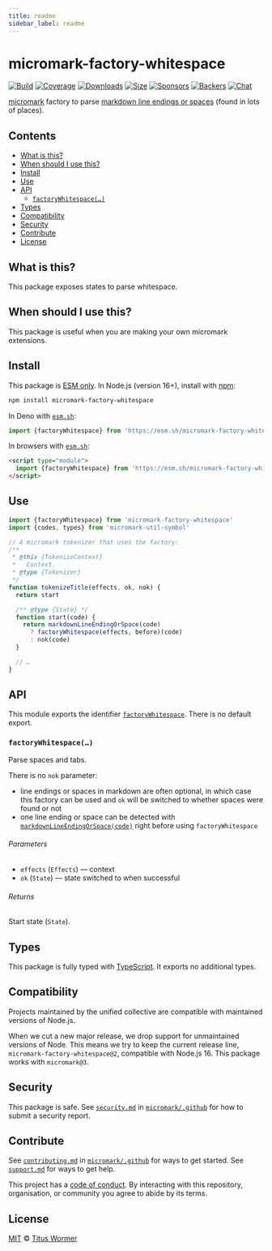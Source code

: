 ```yaml
---
title: readme
sidebar_label: readme
---
```

# micromark-factory-whitespace

[![Build][build-badge]][build]
[![Coverage][coverage-badge]][coverage]
[![Downloads][downloads-badge]][downloads]
[![Size][bundle-size-badge]][bundle-size]
[![Sponsors][sponsors-badge]][opencollective]
[![Backers][backers-badge]][opencollective]
[![Chat][chat-badge]][chat]

[micromark][] factory to parse [markdown line endings or spaces][ws] (found in
lots of places).

## Contents

* [What is this?](#what-is-this)
* [When should I use this?](#when-should-i-use-this)
* [Install](#install)
* [Use](#use)
* [API](#api)
  * [`factoryWhitespace(…)`](#factorywhitespace)
* [Types](#types)
* [Compatibility](#compatibility)
* [Security](#security)
* [Contribute](#contribute)
* [License](#license)

## What is this?

This package exposes states to parse whitespace.

## When should I use this?

This package is useful when you are making your own micromark extensions.

## Install

This package is [ESM only][esm].
In Node.js (version 16+), install with [npm][]:

```sh
npm install micromark-factory-whitespace
```

In Deno with [`esm.sh`][esmsh]:

```js
import {factoryWhitespace} from 'https://esm.sh/micromark-factory-whitespace@1'
```

In browsers with [`esm.sh`][esmsh]:

```html
<script type="module">
  import {factoryWhitespace} from 'https://esm.sh/micromark-factory-whitespace@1?bundle'
</script>
```

## Use

```js
import {factoryWhitespace} from 'micromark-factory-whitespace'
import {codes, types} from 'micromark-util-symbol'

// A micromark tokenizer that uses the factory:
/**
 * @this {TokenizeContext}
 *   Context.
 * @type {Tokenizer}
 */
function tokenizeTitle(effects, ok, nok) {
  return start

  /** @type {State} */
  function start(code) {
    return markdownLineEndingOrSpace(code)
      ? factoryWhitespace(effects, before)(code)
      : nok(code)
  }

  // …
}
```

## API

This module exports the identifier
[`factoryWhitespace`][api-factory-whitespace].
There is no default export.

### `factoryWhitespace(…)`

Parse spaces and tabs.

There is no `nok` parameter:

* line endings or spaces in markdown are often optional, in which case this
  factory can be used and `ok` will be switched to whether spaces were found
  or not
* one line ending or space can be detected with
  [`markdownLineEndingOrSpace(code)`][ws] right before using
  `factoryWhitespace`

###### Parameters

* `effects` (`Effects`)
  — context
* `ok` (`State`)
  — state switched to when successful

###### Returns

Start state (`State`).

## Types

This package is fully typed with [TypeScript][].
It exports no additional types.

## Compatibility

Projects maintained by the unified collective are compatible with maintained
versions of Node.js.

When we cut a new major release, we drop support for unmaintained versions of
Node.
This means we try to keep the current release line,
`micromark-factory-whitespace@2`, compatible with Node.js 16.
This package works with `micromark@3`.

## Security

This package is safe.
See [`security.md`][securitymd] in [`micromark/.github`][health] for how to
submit a security report.

## Contribute

See [`contributing.md`][contributing] in [`micromark/.github`][health] for ways
to get started.
See [`support.md`][support] for ways to get help.

This project has a [code of conduct][coc].
By interacting with this repository, organisation, or community you agree to
abide by its terms.

## License

[MIT][license] © [Titus Wormer][author]

<!-- Definitions -->

[build-badge]: https://github.com/micromark/micromark/workflows/main/badge.svg

[build]: https://github.com/micromark/micromark/actions

[coverage-badge]: https://img.shields.io/codecov/c/github/micromark/micromark.svg

[coverage]: https://codecov.io/github/micromark/micromark

[downloads-badge]: https://img.shields.io/npm/dm/micromark-factory-whitespace.svg

[downloads]: https://www.npmjs.com/package/micromark-factory-whitespace

[bundle-size-badge]: https://img.shields.io/badge/dynamic/json?label=minzipped%20size&query=$.size.compressedSize&url=https://deno.bundlejs.com/?q=micromark-factory-whitespace

[bundle-size]: https://bundlejs.com/?q=micromark-factory-whitespace

[sponsors-badge]: https://opencollective.com/unified/sponsors/badge.svg

[backers-badge]: https://opencollective.com/unified/backers/badge.svg

[opencollective]: https://opencollective.com/unified

[npm]: https://docs.npmjs.com/cli/install

[esm]: https://gist.github.com/sindresorhus/a39789f98801d908bbc7ff3ecc99d99c

[esmsh]: https://esm.sh

[chat-badge]: https://img.shields.io/badge/chat-discussions-success.svg

[chat]: https://github.com/micromark/micromark/discussions

[license]: https://github.com/micromark/micromark/blob/main/license

[author]: https://wooorm.com

[health]: https://github.com/micromark/.github

[securitymd]: https://github.com/micromark/.github/blob/main/security.md

[contributing]: https://github.com/micromark/.github/blob/main/contributing.md

[support]: https://github.com/micromark/.github/blob/main/support.md

[coc]: https://github.com/micromark/.github/blob/main/code-of-conduct.md

[ws]: https://github.com/micromark/micromark/tree/main/packages/micromark-util-character#markdownlineendingorspacecode

[typescript]: https://www.typescriptlang.org

[micromark]: https://github.com/micromark/micromark

[api-factory-whitespace]: #factorywhitespace

